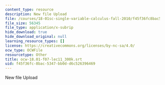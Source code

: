 ```yaml
---
content_type: resource
description: New file Upload
file: /courses/18-01sc-single-variable-calculus-fall-2010/f45f36fc8bac5347bb0dd6c526396469_ocw-18.01-f07-lec11_300k.srt
file_size: 56345
file_type: application/x-subrip
hide_download: true
hide_download_original: null
learning_resource_types: []
license: https://creativecommons.org/licenses/by-nc-sa/4.0/
ocw_type: OCWFile
resourcetype: Other
title: ocw-18.01-f07-lec11_300k.srt
uid: f45f36fc-8bac-5347-bb0d-d6c526396469
---
```

New file Upload